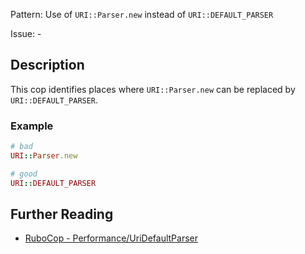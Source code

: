 Pattern: Use of `URI::Parser.new` instead of `URI::DEFAULT_PARSER`

Issue: -

## Description

This cop identifies places where `URI::Parser.new` can be replaced by `URI::DEFAULT_PARSER`.

### Example

```ruby
# bad
URI::Parser.new

# good
URI::DEFAULT_PARSER
```

## Further Reading

* [RuboCop - Performance/UriDefaultParser](https://rubocop.readthedocs.io/en/latest/cops_performance/#performanceuridefaultparser)
